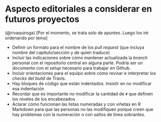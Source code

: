 # Aspecto editoriales a considerar en futuros proyectos
(@rivaquiroga)
[Por el momento, se trata solo de apuntes. Luego los iré ordenando por tema]

* Definir un formato para el nombre de los _pull request_ (que incluya nombre del capítulo/sección y de quien traduce)
* Incluir las indicaciones sobre cómo mantener actualizada la _branch_ personal con el repositorio central en alguna parte. Podría ser un documento con el _setup_ necesario para trabajar en Github.
* Incluir orientaciones para el equipo sobre cómo revisar e interpretar los _checks_ del _build_ de Travis.
* Hay bloques de código que están indentados. Insistir en no modificar esa indentación
* Recordar que es importante no modificar la cantidad de `#` que definen los niveles de los encabezados
* Aclarar cómo funcionan las listas numeradas y con viñetas en R Markdown para que las personas no las modifiquen porque creen que hay problemas con la numeración o con saltos de línea sobrantes.
